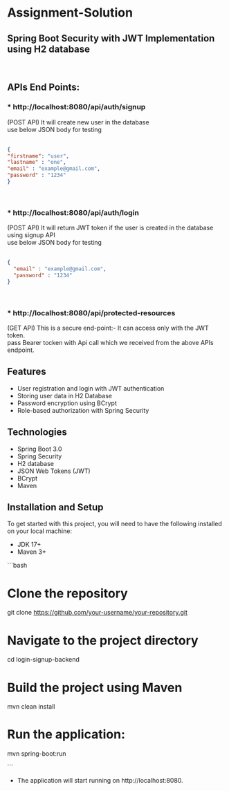 # Assignment-Solution
## Spring Boot Security with JWT Implementation using H2 database

<br>

## APIs End Points:

### * http://localhost:8080/api/auth/signup
(POST API) It will create new user in the database <br>
use below JSON body for testing <br>
<br>
```json
{
"firstname": "user",
"lastname" : "one",
"email" : "example@gmail.com",
"password" : "1234"
}
``` 
<br>

### * http://localhost:8080/api/auth/login
(POST API) It will return JWT token if the user is created in the database using signup API <br>
use below JSON body for testing <br>
<br>

```json
{
  "email" : "example@gmail.com",
  "password" : "1234"
}

```

<br>

### * http://localhost:8080/api/protected-resources
(GET API) This is a secure end-point:- It can access only with the JWT token.<br>
pass Bearer tocken with Api call which we received from the above APIs endpoint.<br>


## Features
* User registration and login with JWT authentication
* Storing user data in H2 Database
* Password encryption using BCrypt
* Role-based authorization with Spring Security


## Technologies
* Spring Boot 3.0
* Spring Security
* H2 database
* JSON Web Tokens (JWT)
* BCrypt
* Maven
 
## Installation and Setup
To get started with this project, you will need to have the following installed on your local machine:

* JDK 17+
* Maven 3+



\```bash
# Clone the repository
git clone https://github.com/your-username/your-repository.git

# Navigate to the project directory
cd login-signup-backend

#  Build the project using Maven
mvn clean install

# Run the application:
mvn spring-boot:run

\```


* The application will start running on http://localhost:8080.






